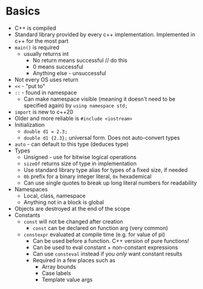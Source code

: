 # Basics

- C++ is compiled
- Standard library provided by every c++ implementation. Implemented in c++ for the most part
- `main()` is required
  - usually returns int
    - No return means successful // do this
    - 0 means successful
    - Anything else - unsuccessful
- Not every OS uses return
- `<<` - "put to"
- `::` - found in namespace
  - Can make namespace visible (meaning it doesn't need to be specified again) by `using namespace std;`
- `import` is new to c++20
- Older and more reliable is `#include <iostream>`
- Initialization
  - `double d1 = 2.3;`
  - `double d1 {2.3};` universal form. Does not auto-convert types
- `auto` - can default to this type (deduces type)
- Types
  - Unsigned - use for bitwise logical operations
  - `sizeOf` returns size of type in implementation
  - Use standard library type alias for types of a fixed size, if needed
  - `0b` prefix for a binary integer literal, `0x` hexademical
  - Can use single quotes to break up long literal numbers for readability
- Namespaces
  - Local, class, namespace
  - Anything not in a block is global
- Objects are destroyed at the end of the scope
- Constants
  - `const` will not be changed after creation
    - `const` can be declared on function arg (very common)
  - `constexpr` evaluated at compile time (e.g. for value of pi)
    - Can be used before a function. C++ version of pure functions!
    - Can be used to eval constant + non-constant expressions
    - Can use `consteval` instead if you _only_ want constant results
    - Required in a few places such as
      - Array bounds
      - Case labels
      - Template value args
